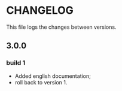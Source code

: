 # CHANGELOG

This file logs the changes between versions.

## 3.0.0

### build 1

 * Added english documentation;
 * roll back to version 1.

